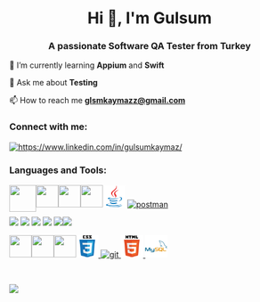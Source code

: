 <h1 align="center">Hi 👋, I'm Gulsum</h1>
<h3 align="center">A passionate Software QA Tester from Turkey</h3>

🌱 I’m currently learning **Appium** and **Swift**

 💬 Ask me about **Testing**

 📫 How to reach me **glsmkaymazz@gmail.com**


<h3 align="left">Connect with me:</h3>
<p align="left">
<a href="https://linkedin.com/in/gulsumkaymaz/" target="blank"><img align="center" src="https://raw.githubusercontent.com/rahuldkjain/github-profile-readme-generator/master/src/images/icons/Social/linked-in-alt.svg" alt="https://www.linkedin.com/in/gulsumkaymaz/" height="30" width="40" /></a>
</p>


<h3 align="left">Languages and Tools:</h3>

<a href="https://www.java.com/"><img src="https://raw.githubusercontent.com/devicons/devicon/master/icons/java/java-original.svg" width="40" height="40"/></a> 
<a href="https://www.selenium.dev/"><img src="https://raw.githubusercontent.com/detain/svg-logos/780f25886640cef088af994181646db2f6b1a3f8/svg/selenium-logo.svg" align="left" height="48" width="48"></a> 
<a href="https://postman.com/"><img src="https://www.vectorlogo.zone/logos/getpostman/getpostman-icon.svg" alt="postman" width="40" height="40"/></a> 
<a href="https://www.jenkins.io/"> <img src="https://www.vectorlogo.zone/logos/jenkins/jenkins-icon.svg" align="left" height="40" width="40"></a>
<a href="https://maven.apache.org/"><img src="https://logowik.com/content/uploads/images/maven-apache3537.jpg" align="left" height="40" width="40"></a>
<a href="https://junit.org/junit5/"><img src="https://mkyong.com/wp-content/uploads/2016/05/junit-logo.png" align="left" height="40" width="40"></a>

<img height="50" src="https://user-images.githubusercontent.com/25181517/184103699-d1b83c07-2d83-4d99-9a1e-83bd89e08117.png">  <img height="50" src="https://user-images.githubusercontent.com/25181517/184117353-4b437677-c4bb-4f4c-b448-af4920576732.png">
<img height="50" src="https://user-images.githubusercontent.com/25181517/186711335-a3729606-5a78-4496-9a36-06efcc74f800.png"> <img height="50" src="https://user-images.githubusercontent.com/25181517/183912952-83784e94-629d-4c34-a961-ae2ae795b662.png">  <img height="50" src="https://user-images.githubusercontent.com/25181517/179090274-733373ef-3b59-4f28-9ecb-244bea700932.png"><img height="50" src="https://user-images.githubusercontent.com/25181517/117201156-9a724800-adec-11eb-9a9d-3cd0f67da4bc.png">


<a href="https://www.w3schools.com/css/"><img src="https://raw.githubusercontent.com/devicons/devicon/master/icons/css3/css3-original-wordmark.svg" alt="css3" width="40" height="40"/> </a> 
<a href="https://git-scm.com/"><img src="https://www.vectorlogo.zone/logos/git-scm/git-scm-icon.svg" alt="git" width="40" height="40"/> </a> 
<a href="https://www.w3.org/html/"><img src="https://raw.githubusercontent.com/devicons/devicon/master/icons/html5/html5-original-wordmark.svg" alt="html5" width="40" height="40"/> </a> 
<a href="https://www.mysql.com/"><img src="https://raw.githubusercontent.com/devicons/devicon/master/icons/mysql/mysql-original-wordmark.svg" alt="mysql" width="40" height="40"/> </a> 
<a href="https://www.jetbrains.com/idea/"><img src="https://brandslogos.com/wp-content/uploads/images/large/intellij-idea-logo.png" align="left" height="40" width="40"></a>
<a href="https://code.visualstudio.com/"><img src="https://upload.wikimedia.org/wikipedia/commons/thumb/9/9a/Visual_Studio_Code_1.35_icon.svg/2048px-Visual_Studio_Code_1.35_icon.svg.png" align="left" height="40" width="40"></a>
<a href="https://developer.apple.com/xcode/"><img src="https://is5-ssl.mzstatic.com/image/thumb/Purple112/v4/70/04/f2/7004f2e7-5a89-4d71-22e4-016c6a8594c1/Xcode-85-220-0-4-2x.png/1200x630bb.png" align="left" height="40" width="40"></a>
</p>

<br>

[![](https://visitcount.itsvg.in/api?id=gulsumkaymaz&label=Profile%20Views&color=1&icon=1&pretty=false)](https://visitcount.itsvg.in)
